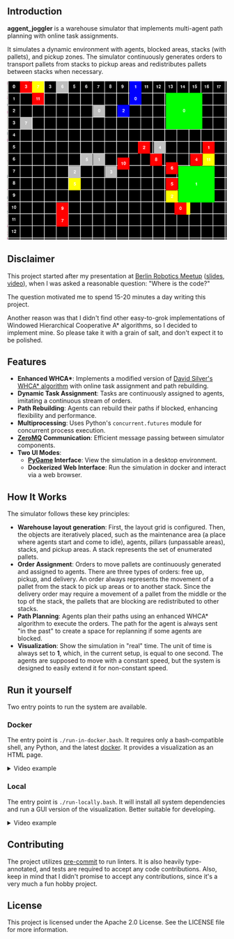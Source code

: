 ## Introduction

**aggent_joggler** is a warehouse simulator that implements multi-agent path planning with online task assignments.

It simulates a dynamic environment with agents, blocked areas, stacks (with pallets), and pickup zones.
The simulator continuously generates orders to transport pallets from stacks to pickup areas and redistributes pallets between stacks when necessary.

![visualization](./docs/statics/visualization.gif)

## Disclaimer

This project started after my presentation at [Berlin Robotics Meetup](https://www.meetup.com/berlin-robotics-meetup/events/292679480/?eventOrigin=group_past_events) ([slides](https://github.com/szobov/seminars/tree/main/cooperative-path-planning-seminar), [video](https://youtu.be/q7jrjtuAsH8)), when I was asked a reasonable question: "Where is the code?"

The question motivated me to spend 15-20 minutes a day writing this project.

Another reason was that I didn't find other easy-to-grok implementations of Windowed Hierarchical Cooperative A\* algorithms, so I decided to implement mine.
So please take it with a grain of salt, and don't expect it to be polished.


## Features

- **Enhanced WHCA\***: Implements a modified version of [David Silver's WHCA* algorithm](https://www.davidsilver.uk/wp-content/uploads/2020/03/coop-path-AIWisdom.pdf) with online task assignment and path rebuilding.
- **Dynamic Task Assignment**: Tasks are continuously assigned to agents, imitating a continuous stream of orders.
- **Path Rebuilding**: Agents can rebuild their paths if blocked, enhancing flexibility and performance.
- **Multiprocessing**: Uses Python's `concurrent.futures` module for concurrent process execution.
- **[ZeroMQ](https://zeromq.org) Communication**: Efficient message passing between simulator components.
- **Two UI Modes**:
  - **[PyGame](https://www.pygame.org) Interface**: View the simulation in a desktop environment.
  - **Dockerized Web Interface**: Run the simulation in docker and interact via a web browser.

## How It Works

The simulator follows these key principles:

- **Warehouse layout generation**: First, the layout grid is configured. Then, the objects are iteratively placed, such as the maintenance area (a place where agents start and come to idle), agents, pillars (unpassable areas), stacks, and pickup areas. A stack represents the set of enumerated pallets. 
- **Order Assignment**: Orders to move pallets are continuously generated and assigned to agents. There are three types of orders: free up, pickup, and delivery. An order always represents the movement of a pallet from the stack to pick up areas or to another stack. Since the delivery order may require a movement of a pallet from the middle or the top of the stack, the pallets that are blocking are redistributed to other stacks.
- **Path Planning**: Agents plan their paths using an enhanced WHCA* algorithm to execute the orders. The path for the agent is always sent "in the past" to create a space for replanning if some agents are blocked.
- **Visualization**: Show the simulation in "real" time. The unit of time is always set to **1**, which, in the current setup, is equal to one second. The agents are supposed to move with a constant speed, but the system is designed to easily extend it for non-constant speed.

## Run it yourself

Two entry points to run the system are available.

### Docker

The entry point is `./run-in-docker.bash`.
It requires only a bash-compatible shell, any Python, and the latest [docker](https://www.docker.com).
It provides a visualization as an HTML page.

<details>
  <summary>Video example</summary>

![run-in-docker](./docs/statics/run-in-docker.gif)
</details>

### Local

The entry point is `./run-locally.bash`.
It will install all system dependencies and run a GUI version of the visualization.
Better suitable for developing.

<details>
  <summary>Video example</summary>

![run-locally](./docs/statics/run-locally.gif)
</details>

## Contributing

The project utilizes [pre-commit](https://pre-commit.com) to run linters.
It is also heavily type-annotated, and tests are required to accept any code contributions.
Also, keep in mind that I didn't promise to accept any contributions, since it's a very much a fun hobby project.


## License
This project is licensed under the Apache 2.0 License. See the LICENSE file for more information.
